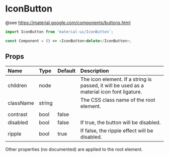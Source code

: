 IconButton
==========

@see https://material.google.com/components/buttons.html

```js
import IconButton from 'material-ui/IconButton';

const Component = () => <IconButton>delete</IconButton>;
```

Props
-----


| Name | Type | Default | Description |
|:-----|:-----|:-----|:-----|
| children | node |  |  The icon element. If a string is passed, it will be used as a material icon font ligature. |
| className | string |  |  The CSS class name of the root element. |
| contrast | bool | false |   |
| disabled | bool | false |  If true, the button will be disabled. |
| ripple | bool | true |  If false, the ripple effect will be disabled. |

Other properties (no documented) are applied to the root element.

